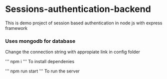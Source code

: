 # Sessions-authentication-backend
This is demo project of session based authentication in node js with express framework

### Uses mongodb for database 
Change the connection string with appropiate link in config folder

'''
    npm i
'''
To install dependenies

'''
   npm run start
'''
To run the server
